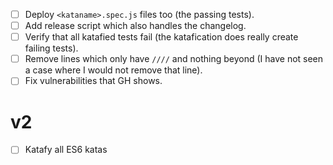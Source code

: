 - [ ] Deploy `<kataname>.spec.js` files too (the passing tests).
- [ ] Add release script which also handles the changelog.
- [ ] Verify that all katafied tests fail (the katafication does really create failing tests).
- [ ] Remove lines which only have `////` and nothing beyond (I have not seen a case where I would not remove that line).
- [ ] Fix vulnerabilities that GH shows.

# v2

- [ ] Katafy all ES6 katas

